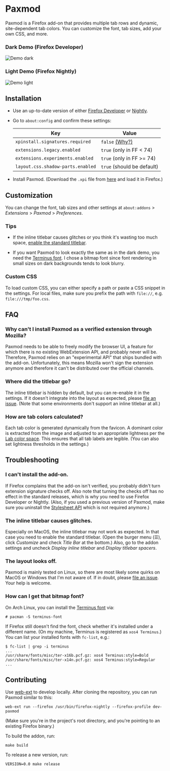 
# Paxmod

Paxmod is a Firefox add-on that provides multiple tab rows and dynamic, site-dependent tab colors. You can customize the font, tab sizes, add your own CSS, and more.

### Dark Demo (Firefox Developer)

![Demo dark](https://i.imgur.com/V5ZC4ma.gif)

### Light Demo (Firefox Nightly)

![Demo light](https://i.imgur.com/1TodZiN.png)


## Installation

- Use an up-to-date version of either [Firefox Developer](https://www.mozilla.org/en-US/firefox/developer/) or [Nightly](https://www.mozilla.org/en-US/firefox/nightly/).

- Go to `about:config` and confirm these settings:

  | Key | Value |
  | --- | --- |
  | `xpinstall.signatures.required` | `false` [(Why?)](#why-cant-i-install-paxmod-as-a-verified-extension-through-mozilla) |
  | `extensions.legacy.enabled` | `true` (only in FF < 74) |
  | `extensions.experiments.enabled` | `true` (only in FF >= 74) |
  | `layout.css.shadow-parts.enabled` | `true` (should be default) |

- Install Paxmod. (Download the `.xpi` file from [here](https://github.com/numirias/paxmod/releases/latest) and load it in Firefox.)


## Customization

You can change the font, tab sizes and other settings at `about:addons` > *Extensions* > *Paxmod* > *Preferences*.

### Tips

- If the inline titlebar causes glitches or you think it's wasting too much space, [enable the standard titlebar](#the-inline-titlebar-causes-glitches).

- If you want Paxmod to look exactly the same as in the dark demo, you need the [Terminus font](http://terminus-font.sourceforge.net/). I chose a bitmap font since font rendering in small sizes on dark backgrounds tends to look blurry.


### Custom CSS

To load custom CSS, you can either specify a path or paste a CSS snippet in the settings. For local files, make sure you prefix the path with `file://`, e.g. `file:///tmp/foo.css`.


## FAQ

### Why can't I install Paxmod as a verified extension through Mozilla?

Paxmod needs to be able to freely modify the browser UI, a feature for which there is no existing WebExtension API, and probably never will be. Therefore, Paxmod relies on an "experimental API" that ships bundled with the add-on. Unfortunately, this means Mozilla won't sign the extension anymore and therefore it can't be distributed over the official channels.

### Where did the titlebar go?

The inline titlebar is hidden by default, but you can re-enable it in the settings. If it doesn't integrate into the layout as expected, please [file an issue](https://github.com/numirias/paxmod/issues/new). (Note that some environments don't support an inline titlebar at all.)

### How are tab colors calculated?

Each tab color is generated dynamically from the favicon. A dominant color is extracted from the image and adjusted to an appropriate lightness per the [Lab color space](https://en.wikipedia.org/wiki/Lab_color_space). This ensures that all tab labels are legible. (You can also set lightness thresholds in the settings.)

## Troubleshooting

### I can't install the add-on.

If Firefox complains that the add-on isn't verified, you probably didn't turn extension signature checks off. Also note that turning the checks off has no effect in the standard releases, which is why you need to use Firefox Developer or Nightly. (Also, if you used a previous version of Paxmod, make sure you uninstall the [Stylesheet API](https://github.com/numirias/stylesheet-api-experiment) which is not required anymore.)

### The inline titlebar causes glitches.

Especially on MacOS, the inline titlebar may not work as expected. In that case you need to enable the standard titlebar. (Open the burger menu (☰), click *Customize* and check *Title Bar* at the bottom.) Also, go to the addon settings and uncheck *Display inline titlebar* and *Display titlebar spacers*.

### The layout looks off.

Paxmod is mainly tested on Linux, so there are most likely some quirks on MacOS or Windows that I'm not aware of. If in doubt, please [file an issue](https://github.com/numirias/paxmod/issues/new). Your help is welcome.

### How can I get that bitmap font?

On Arch Linux, you can install the [Terminus font](http://terminus-font.sourceforge.net/) via:

    # pacman -S terminus-font

If Firefox still doesn't find the font, check whether it's installed under a different name. (On my machine, Terminus is registered as `xos4 Terminus`.) You can list your installed fonts with `fc-list`, e.g.:

    $ fc-list | grep -i terminus
    ...
    /usr/share/fonts/misc/ter-x16b.pcf.gz: xos4 Terminus:style=Bold
    /usr/share/fonts/misc/ter-x14n.pcf.gz: xos4 Terminus:style=Regular
    ...

## Contributing

Use [web-ext](https://developer.mozilla.org/en-US/Add-ons/WebExtensions/Getting_started_with_web-ext) to develop locally. After cloning the repository, you can run Paxmod similar to this:

    web-ext run --firefox /usr/bin/firefox-nightly --firefox-profile dev-paxmod

(Make sure you're in the project's root directory, and you're pointing to an existing Firefox binary.)

To build the addon, run:

    make build

To release a new version, run:

    VERSION=0.0 make release

